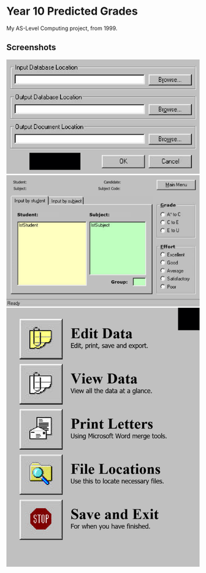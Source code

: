 # Year 10 Predicted Grades

My AS-Level Computing project, from 1999.

## Screenshots

![Application screenshot](Screenshots/screenshot1.png "Application screenshot")
![Application screenshot](Screenshots/screenshot2.png "Application screenshot")
![Application screenshot](Screenshots/screenshot3.png "Application screenshot")